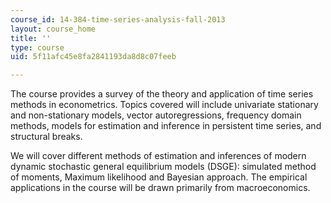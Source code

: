 ```yaml
---
course_id: 14-384-time-series-analysis-fall-2013
layout: course_home
title: ''
type: course
uid: 5f11afc45e8fa2841193da8d8c07feeb

---
```

The course provides a survey of the theory and application of time series methods in econometrics. Topics covered will include univariate stationary and non-stationary models, vector autoregressions, frequency domain methods, models for estimation and inference in persistent time series, and structural breaks.

We will cover different methods of estimation and inferences of modern dynamic stochastic general equilibrium models (DSGE): simulated method of moments, Maximum likelihood and Bayesian approach. The empirical applications in the course will be drawn primarily from macroeconomics.
